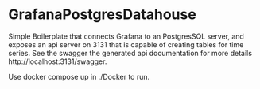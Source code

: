 # GrafanaPostgresDatahouse
Simple Boilerplate that connects Grafana to an PostgresSQL 
server, and exposes an api server on 3131 that is capable 
of creating tables for time series. See the swagger the 
generated api documentation for more details 
http://localhost:3131/swagger.

Use docker compose up in ./Docker to run.  
